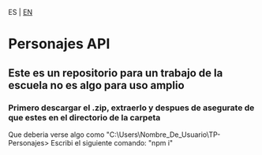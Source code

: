 ES | [EN](EN_README.md)

# Personajes API

## Este es un repositorio para un trabajo de la escuela no es algo para uso amplio

### Primero descargar el .zip, extraerlo y despues de asegurate de que estes en el directorio de la carpeta
Que deberia verse algo como "C:\Users\Nombre_De_Usuario\TP-Personajes>
Escribi el siguiente comando: "npm i"
